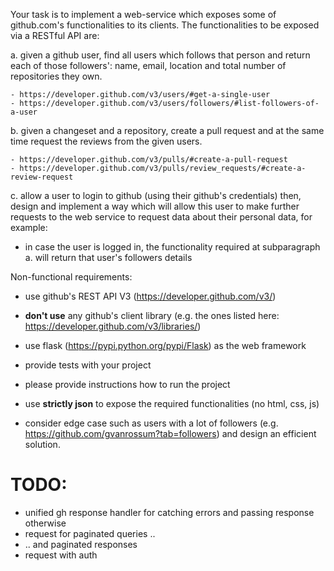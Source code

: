 Your task is to implement a web-service which exposes some
of github.com's functionalities to its clients. The functionalities to
be exposed via a RESTful API are:

  a. given a github user, find all users which follows that person and
  return each of those followers': name, email, location and total
  number of repositories they own.  
    
    - https://developer.github.com/v3/users/#get-a-single-user
    - https://developer.github.com/v3/users/followers/#list-followers-of-a-user

  b. given a changeset and a repository, create a pull request 
  and at the same time request the reviews from the given users.
  
    - https://developer.github.com/v3/pulls/#create-a-pull-request
    - https://developer.github.com/v3/pulls/review_requests/#create-a-review-request

  c. allow a user to login to github (using their github's
  credentials) then, design and implement a way which will allow this
  user to make further requests to the web service to request data
  about their personal data, for example:

   - in case the user is logged in, the functionality required at
     subparagraph a. will return that user's followers details
  
  
Non-functional requirements:
  - use github's REST API V3 (https://developer.github.com/v3/)

  - **don't use** any github's client library (e.g. the ones listed
    here: https://developer.github.com/v3/libraries/)

  - use flask (https://pypi.python.org/pypi/Flask) as the web framework

  - provide tests with your project

  - please provide instructions how to run the project

  - use **strictly json** to expose the required functionalities (no html, css, js)

  - consider edge case such as users with a lot of followers
    (e.g. https://github.com/gvanrossum?tab=followers) and design an efficient solution.
    
# TODO:
 - unified gh response handler for catching errors and passing response otherwise
 - request for paginated queries ..
 - .. and paginated responses
 - request with auth
